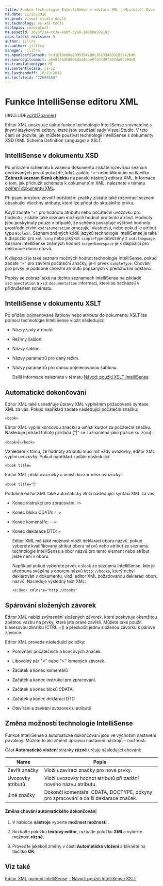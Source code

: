 ```yaml
---
title: Funkce technologie IntelliSense v editoru XML | Microsoft Docs
ms.date: 11/15/2016
ms.prod: visual-studio-dev14
ms.technology: vs-xml-tools
ms.topic: conceptual
ms.assetid: 2b26f214-cc3a-46bf-b260-14eb8e599182
caps.latest.revision: 9
author: jillre
ms.author: jillfra
manager: jillfra
ms.openlocfilehash: 9cd10f9eb0e2899394788c3b19348892837426db
ms.sourcegitcommit: a8e8f4bd5d508da34bbe9f2d4d9fa94da0539de0
ms.translationtype: MT
ms.contentlocale: cs-CZ
ms.lasthandoff: 10/19/2019
ms.locfileid: "72669468"
---
```

# <a name="xml-editor-intellisense-features"></a>Funkce IntelliSense editoru XML
[!INCLUDE[vs2017banner](../includes/vs2017banner.md)]

Editor XML poskytuje úplné funkce technologie IntelliSense srovnatelné s jinými jazykovými editory, které jsou součástí sady Visual Studio. V této části se dozvíte, jak můžete používat technologii IntelliSense s dokumenty XSD (XML Schema Definition Language) a XSLT.

## <a name="intellisense-in-an-xsd-document"></a>IntelliSense v dokumentu XSD
 Po přiřazení schématu k vašemu dokumentu získáte rozevírací seznam očekávaných prvků pokaždé, když zadáte `"<"` nebo kliknutím na tlačítko **Zobrazit seznam členů objektu** na panelu nástrojů editoru XML. Informace o tom, jak přidružit schémata k dokumentům XML, naleznete v tématu [ověření dokumentu XML](../xml-tools/xml-document-validation.md).

 Při psaní prostoru zevnitř počáteční značky získáte také rozevírací seznam obsahující všechny atributy, které lze přidat do aktuálního prvku.

 Když zadáte `"="` pro hodnotu atributu nebo počáteční uvozovku pro hodnotu, získáte také seznam možných hodnot pro tento atribut. Hodnoty jsou poskytnuty pouze v případě, že schéma poskytuje výčtové hodnoty prostřednictvím `xsd:enumeration` omezující vlastnosti, nebo pokud je atribut typu `Boolean`. Seznam známých kódů jazyků technologie IntelliSense je také k dispozici pro `xml:lang` nebo jakýkoli `simpleType` odvozený z `xsd:language`. Seznam IntelliSense známých hodnot `targetNamespace` je k dispozici pro deklarace oboru názvů.

 K dispozici je také seznam možných hodnot technologie IntelliSense, pokud zadáte `">"` pro zavření počáteční značky, je-li prvek `simpleType`. Chování pro prvky je podobné chování atributů popsaných v předchozím odstavci.

 Popisy se zobrazí také na těchto seznamech IntelliSense na základě `xsd:annotation` a `xsd:documentation` informací, které se nacházejí v přidruženém schématu.

## <a name="intellisense-in-an-xslt-document"></a>IntelliSense v dokumentu XSLT
 Po přidání pojmenované šablony nebo atributu do dokumentu XSLT lze pomocí technologie IntelliSense vložit následující:

- Názvy sady atributů.

- Režimy šablon.

- Názvy šablon.

- Názvy parametrů pro daný režim.

- Názvy parametrů pro danou pojmenovanou šablonu.

  Další informace naleznete v tématu [Návod: použití XSLT IntelliSense](../xml-tools/walkthrough-using-xslt-intellisense.md) .

## <a name="auto-completion"></a>Automatické dokončování
 Editor XML také usnadňuje úpravy XML vyplněním požadované syntaxe XML za vás. Pokud například zadáte následující počáteční značku:

 `<book>`

 Editor XML vyplní koncovou značku a umístí kurzor za počáteční značku. Následuje příklad tohoto příkladu ("&#124;" se zaznamená jako pozice kurzoru):

 `<book>`&#124;`</book>`

 Vzhledem k tomu, že hodnoty atributu musí mít vždy uvozovky, editor XML vyplní uvozovky. Pokud například zadáte následující:

 `<book title=`

 Editor XML přidá uvozovky a umístí kurzor mezi uvozovky:

 `<book title="`&#124;`"`

 Podobně editor XML také automaticky vloží následující syntaxi XML za vás:

- Konec instrukcí pro zpracování: `?>`

- Konec bloku CDATA: `]]>`

- Konec komentáře: `-->`

- Konec deklarace DTD: `>`

  Editor XML má také možnost vložit deklaraci oboru názvů, pokud vyberete kvalifikovaný atribut oboru názvů nebo atribut ze seznamu technologie IntelliSense a obor názvů pro tento element nebo atribut ještě není v oboru.

  Například pokud vyberete prvek `e:Book` ze seznamu IntelliSense, kde je předpona svázána s oborem názvů `http://books`, který nebyl deklarován v dokumentu, vloží editor XML požadovanou deklaraci oboru názvů. Následuje výsledný text XML:

  `<e:Book xmlns:e="http://books"`

## <a name="brace-matching"></a>Spárování složených závorek
 Editor XML nabízí zvýraznění složených závorek, které poskytuje okamžitou zpětnou vazbu na prvky, které jste právě zavřeli. Můžete také použít klávesovou zkratku (CTRL +]) a přeskočit jednu složenou závorku k párové závorce.

 Editor XML provede následující položky:

- Porovnání počátečních a koncových značek.

- Libovolný pár "\<" nebo ">" lomených závorek.

- Začátek a konec komentářů

- Začátek a konec instrukcí pro zpracování.

- Začátek a konec bloků CDATA.

- Začátek a konec deklarací DTD

- Otevírání a zavírání uvozovek u atributů.

## <a name="modifying-the-intellisense-options"></a>Změna možností technologie IntelliSense
 Funkce IntelliSense a automatické dokončování jsou ve výchozím nastavení povoleny. Můžete to ale změnit úpravou nastavení nástrojů – možnosti.

 Část **Automatické vložení** stránky **různé** určuje následující chování:

|Name|Popis|
|----------|-----------------|
|Zavřít značky|Vloží uzavírací značky pro nové prvky.|
|Uvozovky atributů|Vloží uvozovky hodnot atributů při zadání nového názvu atributu.|
|Jiné značky|Dokončí komentáře, CDATA, DOCTYPE, pokyny pro zpracování a další deklarace značek.|

#### <a name="to-change-the-auto-completion-behavior"></a>Změna chování automatického dokončování

1. V nabídce **nástroje** vyberte **možnost možnosti** .

2. Rozbalte položku **textový editor**, rozbalte položku **XML**a vyberte možnost **různé**.

3. Proveďte jakékoli změny v části **Automatické vložení** a klikněte na tlačítko **OK**.

## <a name="see-also"></a>Viz také
 [Editor XML](../xml-tools/xml-editor.md) [pomocí IntelliSense](../ide/using-intellisense.md) [– Návod: použití IntelliSense XSLT](../xml-tools/walkthrough-using-xslt-intellisense.md)
